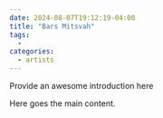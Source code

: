 ```yaml
--- 
date: 2024-08-07T19:12:19-04:00 
title: "Bars Mitsvah" 
tags: 
  -  
categories: 
  - artists
--- 
```

  
Provide an awesome introduction here 
  
<!--more--> 
  
Here goes the main content. 
